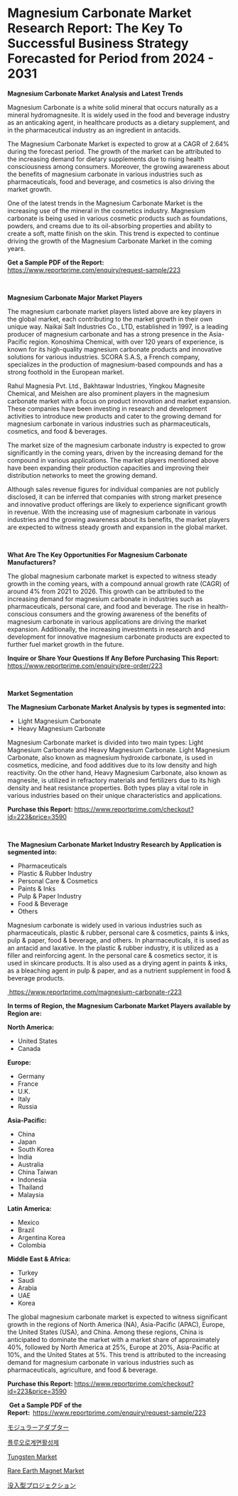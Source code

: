 <p><h1>Magnesium Carbonate Market Research Report: The Key To Successful Business Strategy Forecasted for Period from 2024 - 2031</h1></p><p><strong>Magnesium Carbonate Market Analysis and Latest Trends</strong></p>
<p><p>Magnesium Carbonate is a white solid mineral that occurs naturally as a mineral hydromagnesite. It is widely used in the food and beverage industry as an anticaking agent, in healthcare products as a dietary supplement, and in the pharmaceutical industry as an ingredient in antacids. </p><p>The Magnesium Carbonate Market is expected to grow at a CAGR of 2.64% during the forecast period. The growth of the market can be attributed to the increasing demand for dietary supplements due to rising health consciousness among consumers. Moreover, the growing awareness about the benefits of magnesium carbonate in various industries such as pharmaceuticals, food and beverage, and cosmetics is also driving the market growth.</p><p>One of the latest trends in the Magnesium Carbonate Market is the increasing use of the mineral in the cosmetics industry. Magnesium carbonate is being used in various cosmetic products such as foundations, powders, and creams due to its oil-absorbing properties and ability to create a soft, matte finish on the skin. This trend is expected to continue driving the growth of the Magnesium Carbonate Market in the coming years.</p></p>
<p><strong>Get a Sample PDF of the Report:&nbsp;</strong> <a href="https://www.reportprime.com/enquiry/request-sample/223">https://www.reportprime.com/enquiry/request-sample/223</a></p>
<p>&nbsp;</p>
<p><strong>Magnesium Carbonate Major Market Players</strong></p>
<p><p>The magnesium carbonate market players listed above are key players in the global market, each contributing to the market growth in their own unique way. Naikai Salt Industries Co., LTD, established in 1997, is a leading producer of magnesium carbonate and has a strong presence in the Asia-Pacific region. Konoshima Chemical, with over 120 years of experience, is known for its high-quality magnesium carbonate products and innovative solutions for various industries. SCORA S.A.S, a French company, specializes in the production of magnesium-based compounds and has a strong foothold in the European market.</p><p>Rahul Magnesia Pvt. Ltd., Bakhtawar Industries, Yingkou Magnesite Chemical, and Meishen are also prominent players in the magnesium carbonate market with a focus on product innovation and market expansion. These companies have been investing in research and development activities to introduce new products and cater to the growing demand for magnesium carbonate in various industries such as pharmaceuticals, cosmetics, and food & beverages.</p><p>The market size of the magnesium carbonate industry is expected to grow significantly in the coming years, driven by the increasing demand for the compound in various applications. The market players mentioned above have been expanding their production capacities and improving their distribution networks to meet the growing demand.</p><p>Although sales revenue figures for individual companies are not publicly disclosed, it can be inferred that companies with strong market presence and innovative product offerings are likely to experience significant growth in revenue. With the increasing use of magnesium carbonate in various industries and the growing awareness about its benefits, the market players are expected to witness steady growth and expansion in the global market.</p></p>
<p>&nbsp;</p>
<p><strong>What Are The Key Opportunities For Magnesium Carbonate Manufacturers?</strong></p>
<p><p>The global magnesium carbonate market is expected to witness steady growth in the coming years, with a compound annual growth rate (CAGR) of around 4% from 2021 to 2026. This growth can be attributed to the increasing demand for magnesium carbonate in industries such as pharmaceuticals, personal care, and food and beverage. The rise in health-conscious consumers and the growing awareness of the benefits of magnesium carbonate in various applications are driving the market expansion. Additionally, the increasing investments in research and development for innovative magnesium carbonate products are expected to further fuel market growth in the future.</p></p>
<p><strong>Inquire or Share Your Questions If Any Before Purchasing This Report:</strong> <a href="https://www.reportprime.com/enquiry/pre-order/223">https://www.reportprime.com/enquiry/pre-order/223</a></p>
<p>&nbsp;</p>
<p><strong>Market Segmentation</strong></p>
<p><strong>The Magnesium Carbonate Market Analysis by types is segmented into:</strong></p>
<p><ul><li>Light Magnesium Carbonate</li><li>Heavy Magnesium Carbonate</li></ul></p>
<p><p>Magnesium Carbonate market is divided into two main types: Light Magnesium Carbonate and Heavy Magnesium Carbonate. Light Magnesium Carbonate, also known as magnesium hydroxide carbonate, is used in cosmetics, medicine, and food additives due to its low density and high reactivity. On the other hand, Heavy Magnesium Carbonate, also known as magnesite, is utilized in refractory materials and fertilizers due to its high density and heat resistance properties. Both types play a vital role in various industries based on their unique characteristics and applications.</p></p>
<p><strong>Purchase this Report:&nbsp;</strong><a href="https://www.reportprime.com/checkout?id=223&price=3590">https://www.reportprime.com/checkout?id=223&price=3590</a></p>
<p>&nbsp;</p>
<p><strong>The Magnesium Carbonate Market Industry Research by Application is segmented into:</strong></p>
<p><ul><li>Pharmaceuticals</li><li>Plastic & Rubber Industry</li><li>Personal Care & Cosmetics</li><li>Paints & Inks</li><li>Pulp & Paper Industry</li><li>Food & Beverage</li><li>Others</li></ul></p>
<p><p>Magnesium carbonate is widely used in various industries such as pharmaceuticals, plastic & rubber, personal care & cosmetics, paints & inks, pulp & paper, food & beverage, and others. In pharmaceuticals, it is used as an antacid and laxative. In the plastic & rubber industry, it is utilized as a filler and reinforcing agent. In the personal care & cosmetics sector, it is used in skincare products. It is also used as a drying agent in paints & inks, as a bleaching agent in pulp & paper, and as a nutrient supplement in food & beverage products.</p></p>
<p><a href="https://www.reportprime.com/magnesium-carbonate-r223">&nbsp;https://www.reportprime.com/magnesium-carbonate-r223</a></p>
<p><strong>In terms of Region, the Magnesium Carbonate Market Players available by Region are:</strong></p>
<p>
    <p> <strong> North America: </strong>
        <ul>
            <li>United States</li>
            <li>Canada</li>
        </ul>
        </p> 
    <p> <strong> Europe: </strong>
        <ul>
            <li>Germany</li>
            <li>France</li>
            <li>U.K.</li>
            <li>Italy</li>
            <li>Russia</li>
        </ul>
        </p> 
    <p> <strong> Asia-Pacific: </strong>
        <ul>
            <li>China</li>
            <li>Japan</li>
            <li>South Korea</li>
            <li>India</li>
            <li>Australia</li>
            <li>China Taiwan</li>
            <li>Indonesia</li>
            <li>Thailand</li>
            <li>Malaysia</li>
        </ul>
        </p> 
    <p> <strong> Latin America: </strong>
        <ul>
            <li>Mexico</li>
            <li>Brazil</li>
            <li>Argentina Korea</li>
            <li>Colombia</li>
        </ul>
        </p> 
    <p> <strong> Middle East & Africa: </strong>
        <ul>
            <li>Turkey</li>
            <li>Saudi</li>
            <li>Arabia</li>
            <li>UAE</li>
            <li>Korea</li>
        </ul>
    </p>
    </p>
<p><p>The global magnesium carbonate market is expected to witness significant growth in the regions of North America (NA), Asia-Pacific (APAC), Europe, the United States (USA), and China. Among these regions, China is anticipated to dominate the market with a market share of approximately 40%, followed by North America at 25%, Europe at 20%, Asia-Pacific at 10%, and the United States at 5%. This trend is attributed to the increasing demand for magnesium carbonate in various industries such as pharmaceuticals, agriculture, and food & beverage.</p></p>
<p><strong>Purchase this Report: </strong><a href="https://www.reportprime.com/checkout?id=223&price=3590">https://www.reportprime.com/checkout?id=223&price=3590</a></p>
<p>&nbsp;<strong>Get a Sample PDF of the Report:&nbsp;&nbsp;</strong><a href="https://www.reportprime.com/enquiry/request-sample/223">https://www.reportprime.com/enquiry/request-sample/223</a></p>
<p><strong></strong></p>
<p><p><a href="https://github.com/JerelSchulit20231/Market-Research-Report-List-1/blob/main/248412169878.md">モジュラーアダプター</a></p><p><a href="https://github.com/durgin521/Market-Research-Report-List-1/blob/main/651839467368.md">플루오로계면활성제</a></p><p><a href="https://github.com/nancykennedykellievqfqt2/Market-Research-Report-List-2/blob/main/tungsten-market.md">Tungsten Market</a></p><p><a href="https://github.com/seekum/Market-Research-Report-List-2/blob/main/rare-earth-magnet-market.md">Rare Earth Magnet Market</a></p><p><a href="https://github.com/NovaStamm2023/Market-Research-Report-List-1/blob/main/743051369877.md">没入型プロジェクション</a></p></p>